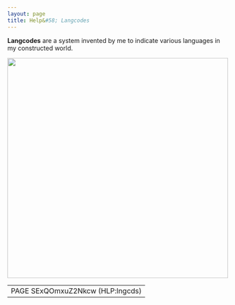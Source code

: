 ```yaml
---
layout: page
title: Help&#58; Langcodes
---
```


**Langcodes** are a system invented by me to indicate various languages in my constructed world. 

<img src="https://sidlangs.com/assets/langcode-demo.svg" width="500" />

<table style="text-align: center">
  <tr>
    <td> PAGE SExQOmxuZ2Nkcw (HLP:lngcds) </td>
  </tr>
<table style="text-align: center">  
